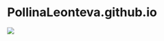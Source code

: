 # PollinaLeonteva.github.io
<img src="https://i.pinimg.com/736x/65/06/22/6506221b7b13229304f1d8ab2ccdf269.jpg">
